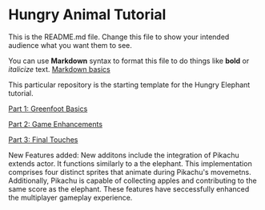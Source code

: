 # Hungry Animal Tutorial
This is the README.md file.
Change this file to show your intended audience what you want them to see.

You can use **Markdown** syntax to format this file to do things like **bold** or *italicize* text.
[Markdown basics](https://www.markdownguide.org/getting-started/)

This particular repository is the starting template for the Hungry Elephant tutorial.

[Part 1: Greenfoot Basics](https://youtu.be/zxaa3X0MihI)

[Part 2: Game Enhancements](https://youtu.be/TwID9i0Ey6o)

[Part 3: Final Touches](https://youtu.be/GT-eFwa4Abc)

New Features added:  New additons include the integration of Pikachu extends actor. It functions similarly to a the elephant. This implementation comprises four distinct sprites that animate during Pikachu's movemetns. Additionally, Pikachu is capable of collecting apples and contributing to the same score as the elephant. These features have seccessfully enhanced the multiplayer gameplay experience. 
